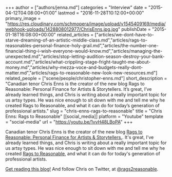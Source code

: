 +++
author = ["authors/jenna.md"]
categories = "Interview"
date = "2015-04-12T04:08:00+01:00"
lastmod = "2016-11-28T10:12:00+00:00"
primary_image = "https://res.cloudinary.com/schmopera/image/upload/v1545409169/media/webhook-uploads/1428808012977/ChrisEnns.jpg.jpg"
publishDate = "2015-01-18T16:08:00+00:00"
related_articles = ["articles/we-dont-have-to-starve-dreaming-of-an-artistic-middle-class.md","articles/rags-to-reasonables-personal-finance-holy-grail.md","articles/the-number-one-financial-thing-i-wish-everyone-would-know.md","articles/managing-the-unexpected.md","articles/stop-letting-audition-season-destroy-your-bank-account.md","articles/what-crippling-stage-fright-taught-me-about-money.md","articles/why-mezza-voce-and-budgets-really-dont-matter.md","articles/rags-to-reasonable-new-look-new-resources.md"]
related_people = ["scene/people/christopher-enns.md"]
short_description = "Canadian tenor Chris Enns is the creator of the new blog Rags to Reasonable: Personal Finance for Artists &amp; Storytellers. It’s great, I’ve already learned things, and Chris is writing about a really important topic for us artsy types. He was nice enough to sit down with me and tell me why he created Rags to Reasonable, and what it can do for today’s generation of professional artists."
slug = "chris-enns-rags-to-reasonable"
title = "Chris Enns: Rags to Reasonable"
[[social_media]]
platform = "Youtube"
template = "social-media"
url = "https://youtu.be/1vvH48LBoPA"
+++

Canadian tenor Chris Enns is the creator of the new blog [Rags to Reasonable: Personal Finance for Artists & Storytellers.](http://www.ragstoreasonable.com/). It's great, I've already learned things, and Chris is writing about a really important topic for us artsy types. He was nice enough to sit down with me and tell me why he created [Rags to Reasonable](http://www.ragstoreasonable.com/), and what it can do for today's generation of professional artists.

[Get reading this blog!](http://www.ragstoreasonable.com/) And follow Chris on Twitter, at [@rags2reasonable](https://twitter.com/rags2reasonable).
